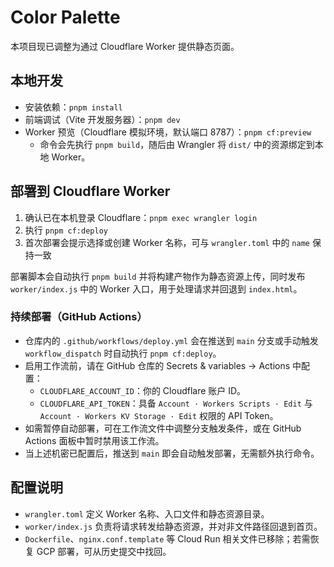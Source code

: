 # Color Palette

本项目现已调整为通过 Cloudflare Worker 提供静态页面。

## 本地开发

- 安装依赖：`pnpm install`
- 前端调试（Vite 开发服务器）：`pnpm dev`
- Worker 预览（Cloudflare 模拟环境，默认端口 8787）：`pnpm cf:preview`
  - 命令会先执行 `pnpm build`，随后由 Wrangler 将 `dist/` 中的资源绑定到本地 Worker。

## 部署到 Cloudflare Worker

1. 确认已在本机登录 Cloudflare：`pnpm exec wrangler login`
2. 执行 `pnpm cf:deploy`
3. 首次部署会提示选择或创建 Worker 名称，可与 `wrangler.toml` 中的 `name` 保持一致

部署脚本会自动执行 `pnpm build` 并将构建产物作为静态资源上传，同时发布 `worker/index.js` 中的 Worker 入口，用于处理请求并回退到 `index.html`。

### 持续部署（GitHub Actions）

- 仓库内的 `.github/workflows/deploy.yml` 会在推送到 `main` 分支或手动触发 `workflow_dispatch` 时自动执行 `pnpm cf:deploy`。
- 启用工作流前，请在 GitHub 仓库的 Secrets & variables → Actions 中配置：
  - `CLOUDFLARE_ACCOUNT_ID`：你的 Cloudflare 账户 ID。
  - `CLOUDFLARE_API_TOKEN`：具备 `Account · Workers Scripts · Edit` 与 `Account · Workers KV Storage · Edit` 权限的 API Token。
- 如需暂停自动部署，可在工作流文件中调整分支触发条件，或在 GitHub Actions 面板中暂时禁用该工作流。
- 当上述机密已配置后，推送到 `main` 即会自动触发部署，无需额外执行命令。

## 配置说明

- `wrangler.toml` 定义 Worker 名称、入口文件和静态资源目录。
- `worker/index.js` 负责将请求转发给静态资源，并对非文件路径回退到首页。
- `Dockerfile`、`nginx.conf.template` 等 Cloud Run 相关文件已移除；若需恢复 GCP 部署，可从历史提交中找回。
